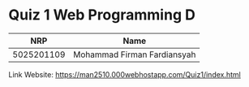 # Quiz 1 Web Programming D

| **NRP** | **Name** | 
| ------------- | ------------- |
| 5025201109 | Mohammad Firman Fardiansyah |

Link Website: https://man2510.000webhostapp.com/Quiz1/index.html
